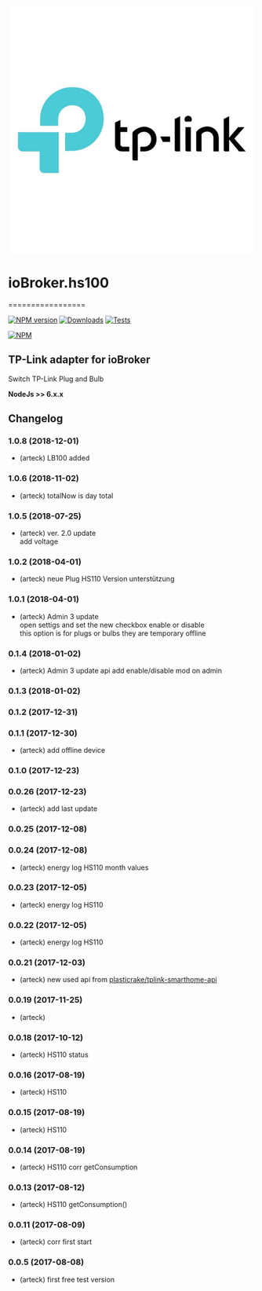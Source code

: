 ![Logo](admin/hs100.png)
# ioBroker.hs100
=================

[![NPM version](http://img.shields.io/npm/v/iobroker.hs100.svg)](https://www.npmjs.com/package/iobroker.hs100)
[![Downloads](https://img.shields.io/npm/dm/iobroker.hs100.svg)](https://www.npmjs.com/package/iobroker.hs100)
[![Tests](https://travis-ci.org/ioBroker/ioBroker.hs100.svg?branch=master)](https://travis-ci.org/ioBroker/ioBroker.hs100)

[![NPM](https://nodei.co/npm/iobroker.hs100.png?downloads=true)](https://nodei.co/npm/iobroker.hs100/)



TP-Link adapter for ioBroker
------------------------------------------------------------------------------

Switch TP-Link Plug and Bulb
 
<b>NodeJs >> 6.x.x </b>

## Changelog
### 1.0.8 (2018-12-01)
* (arteck) LB100 added <br>
### 1.0.6 (2018-11-02)
* (arteck) totalNow is day total <br>
### 1.0.5 (2018-07-25)
* (arteck) ver. 2.0 update <br>
        add voltage
### 1.0.2 (2018-04-01)
* (arteck) neue Plug HS110 Version unterstützung

### 1.0.1 (2018-04-01)
* (arteck) Admin 3 update <br>
    open settigs and set the new checkbox enable or disable <br>
    this option is for plugs or bulbs they are temporary offline

### 0.1.4 (2018-01-02)
* (arteck) Admin 3
           update api
           add enable/disable mod on admin

### 0.1.3 (2018-01-02)
### 0.1.2 (2017-12-31)
### 0.1.1 (2017-12-30)
* (arteck) add offline device
    
### 0.1.0 (2017-12-23)
### 0.0.26 (2017-12-23)
* (arteck) add last update

### 0.0.25 (2017-12-08)
### 0.0.24 (2017-12-08) 
* (arteck) energy log HS110 month values

### 0.0.23 (2017-12-05) 
* (arteck) energy log HS110

### 0.0.22 (2017-12-05) 
* (arteck) energy log HS110

### 0.0.21 (2017-12-03) 
* (arteck) new used api from <a href = https://github.com/plasticrake/tplink-smarthome-api>plasticrake/tplink-smarthome-api</a>


### 0.0.19 (2017-11-25) 
* (arteck)  

### 0.0.18 (2017-10-12) 
* (arteck) HS110 status 

### 0.0.16 (2017-08-19) 
* (arteck) HS110 

### 0.0.15 (2017-08-19) 
* (arteck) HS110 

### 0.0.14 (2017-08-19) 
* (arteck) HS110 corr getConsumption

### 0.0.13 (2017-08-12) 
* (arteck) HS110 getConsumption()

### 0.0.11 (2017-08-09)
* (arteck) corr first start
 
### 0.0.5 (2017-08-08)
* (arteck) first free test version
